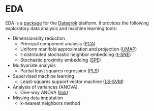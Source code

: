 # EDA

EDA is a [package](https://datagrok.ai/help/develop/#packages) for the [Datagrok](https://datagrok.ai) platform. It provides the following exploratory data analysis and machine learning tools:

* Dimensionality reduction
  * Principal component analysis ([PCA](https://en.wikipedia.org/wiki/Principal_component_analysis))
  * Uniform manifold approximation and projection ([UMAP](https://arxiv.org/abs/1802.03426))
  * t-distributed stochastic neighbor embedding ([t-SNE](https://en.wikipedia.org/wiki/T-distributed_stochastic_neighbor_embedding))
  * Stochastic proximity embedding ([SPE](https://pubmed.ncbi.nlm.nih.gov/12820129/))
* Multivariate analysis
  * Partial least squares regression ([PLS](https://en.wikipedia.org/wiki/Partial_least_squares_regression))
* Supervised machine learning
  * Least-squares support vector machine ([LS-SVM](https://en.wikipedia.org/wiki/Least-squares_support_vector_machine))
* Analysis of variances (ANOVA)
  * One-way ANOVA ([link](https://en.wikipedia.org/wiki/One-way_analysis_of_variance))
* Missing data imputation
  * k-nearest neighbors method
